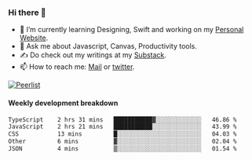### Hi there 👋

- 🌱 I’m currently learning Designing, Swift and working on my [Personal Website](https://kvaishak.com/).
- 💬 Ask me about Javascript, Canvas,  Productivity tools. 
- :writing_hand: Do check out my writings at my [Substack](https://kvaishak.substack.com/).
- 📫 How to reach me: [Mail](mailto:vaishak.kaippanchery@gmail.com) or [twitter](https://twitter.com/kvaishack).

[![Peerlist](https://github-readme-badge.peerlist.io/api/vaishak)](https://peerlist.io/vaishak)

#### Weekly development breakdown

<!--START_SECTION:waka-->

```txt
TypeScript    2 hrs 31 mins   ███████████▓░░░░░░░░░░░░░   46.86 %
JavaScript    2 hrs 21 mins   ███████████░░░░░░░░░░░░░░   43.99 %
CSS           13 mins         █░░░░░░░░░░░░░░░░░░░░░░░░   04.03 %
Other         6 mins          ▓░░░░░░░░░░░░░░░░░░░░░░░░   02.04 %
JSON          4 mins          ▒░░░░░░░░░░░░░░░░░░░░░░░░   01.54 %
```

<!--END_SECTION:waka-->
